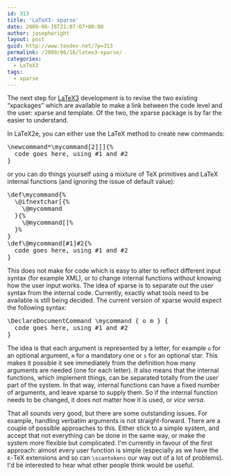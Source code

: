 ```yaml
---
id: 313
title: 'LaTeX3: xparse'
date: 2009-06-16T21:07:07+00:00
author: josephwright
layout: post
guid: http://www.texdev.net/?p=313
permalink: /2009/06/16/latex3-xparse/
categories:
  - LaTeX3
tags:
  - xparse
---
```

The next step for <a title="LaTeX3 Homepage" href="http://www.latex-project.org/latex3.html">LaTeX3</a> development is to revise the two existing “xpackages” which are available to make a link between the code level and the user: xparse and template. Of the two, the xparse package is by far the easier to understand.

In LaTeX2e, you can either use the LaTeX method to create new commands:
<!-- {% raw %} -->
<pre>\newcommand*\mycommand[2][]{%
  code goes here, using #1 and #2
}</pre>
<!-- {% endraw %} -->
or you can do things yourself using a mixture of TeX primitives and LaTeX internal functions (and ignoring the issue of default value):
<!-- {% raw %} -->
<pre>\def\mycommand{%
  \@ifnextchar[{%
    \@mycommand
  }{%
    \@mycommand[]%
  }%
}
\def\@mycommand[#1]#2{%
  code goes here, using #1 and #2
}</pre>
<!-- {% endraw %} -->
This does not make for code which is easy to alter to reflect different input syntax (for example XML), or to change internal functions without knowing how the user input works. The idea of xparse is to separate out the user syntax from the internal code. Currently, exactly what tools need to be available is still being decided. The current version of xparse would expect the following syntax:
<pre>\DeclareDocumentCommand \mycommand { o m } {
  code goes here, using #1 and #2
}</pre>
The idea is that each argument is represented by a letter, for example <code>o</code> for an optional argument, <code>m</code> for a mandatory one or <code>s</code> for an optional star. This makes it possible it see immediately from the definition how many arguments are needed (one for each letter). It also means that the internal functions, which implement things, can be separated totally from the user part of the system. In that way, internal functions can have a fixed number of arguments, and leave xparse to supply them. So if the internal function needs to be changed, it does not matter how it is used, or <em>vice versa</em>.

That all sounds very good, but there are some outstanding issues. For example, handling verbatim arguments is not straight-forward. There are a couple of possible approaches to this. Either stick to a simple system, and accept that not everything can be done in the same way, or make the system more flexible but complicated. I'm currently in favour of the first approach: almost every user function is simple (especially as we have the ε-TeX extensions and so can <code>\scantokens</code> our way out of a lot of problems). I'd be interested to hear what other people think would be useful.
